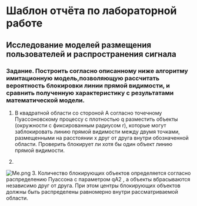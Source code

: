 # Шаблон отчёта по лабораторной работе

## Исследование моделей размещения пользователей и распространения сигнала
### Задание. Построить согласно описанному ниже алгоритму имитационную модель,позволяющую рассчитать вероятность блокировки линии прямой видимости, и сравнить полученную характеристику с результатами математической модели.
1. В квадратной области со стороной А согласно точечному Пуассоновскому
   процессу с плотностью q разместить объекты (окружности с фиксированным
   радиусом r), которые могут заблокировать линию прямой видимости между двумя
   точками, размещенными на расстоянии x друг от друга внутри обозначенной
   области. Проверить блокирует ли хотя бы один объект линию прямой видимости.

2.

![Me.png](C:\Users\eliza\Downloads\Me.png)
3. Количество блокирующих объектов определяется согласно распределению
Пуассона с параметром qA2
, а объекты вбрасываются независимо друг от друга.
При этом центры блокирующих объектов должны быть распределены равномерно
внутри рассматриваемой области.

